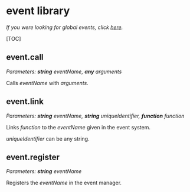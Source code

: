 # event library

*If you were looking for global events, click [here](../events.md).*

[TOC]

## event.call

*Parameters: __string__ eventName, __any__ arguments*

Calls *eventName* with *arguments*.

## event.link

*Parameters: __string__ eventName, __string__ uniqueIdentifier, __function__ function*

Links *function* to the *eventName* given in the event system.

*uniqueIdentifier* can be any string.

## event.register

*Parameters: __string__ eventName*

Registers the *eventName* in the event manager.
